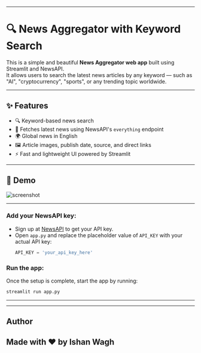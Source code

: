 
---

# 🔍 News Aggregator with Keyword Search

This is a simple and beautiful **News Aggregator web app** built using Streamlit and NewsAPI.   
It allows users to search the latest news articles by any keyword — such as "AI", "cryptocurrency", "sports", or any trending topic worldwide.

---

## ✨ Features

- 🔍 Keyword-based news search
- 📰 Fetches latest news using NewsAPI's `everything` endpoint
- 🌍 Global news in English
- 🖼️ Article images, publish date, source, and direct links
- ⚡ Fast and lightweight UI powered by Streamlit

---

## 🚀 Demo

![screenshot](image.png)

---

### **Add your NewsAPI key:**

   - Sign up at [NewsAPI](https://newsapi.org/) to get your API key.
   - Open `app.py` and replace the placeholder value of `API_KEY` with your actual API key:
     ```python
     API_KEY = 'your_api_key_here'
     ```

### **Run the app:**

   Once the setup is complete, start the app by running:
   ```bash
   streamlit run app.py
   ```

---

---

## Author

Made with ❤️ by Ishan Wagh
---

